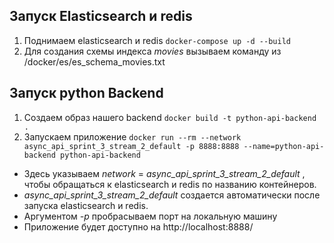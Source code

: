 ## Запуск Elasticsearch и redis

1. Поднимаем elasticsearch и redis
```docker-compose up -d --build```
2. Для создания схемы индекса _movies_ вызываем команду из /docker/es/es_schema_movies.txt

## Запуск python Backend
1. Создаем образ нашего backend
```docker build -t python-api-backend .```
2. Запускаем приложение
```docker run --rm --network async_api_sprint_3_stream_2_default -p 8888:8888 --name=python-api-backend python-api-backend```
* Здесь указываем _network_ = _async_api_sprint_3_stream_2_default_ , чтобы обращаться к elasticsearch и redis по названию контейнеров.
* _async_api_sprint_3_stream_2_default_ создается автоматически после запуска elasticsearch и redis.
* Аргументом _-p_ пробрасываем порт на локальную машину
* Приложение будет доступно на http://localhost:8888/
